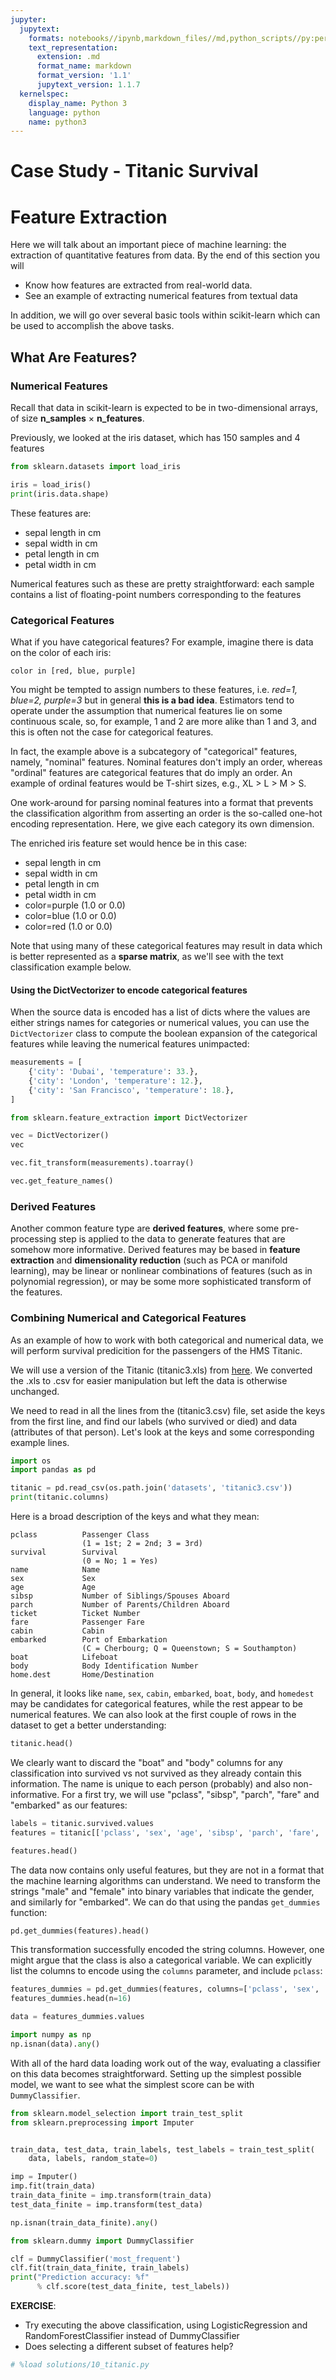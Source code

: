 ```yaml
---
jupyter:
  jupytext:
    formats: notebooks//ipynb,markdown_files//md,python_scripts//py:percent
    text_representation:
      extension: .md
      format_name: markdown
      format_version: '1.1'
      jupytext_version: 1.1.7
  kernelspec:
    display_name: Python 3
    language: python
    name: python3
---
```


# Case Study  - Titanic Survival


# Feature Extraction


Here we will talk about an important piece of machine learning: the extraction of
quantitative features from data.  By the end of this section you will

- Know how features are extracted from real-world data.
- See an example of extracting numerical features from textual data

In addition, we will go over several basic tools within scikit-learn which can be used to accomplish the above tasks.


## What Are Features?


### Numerical Features


Recall that data in scikit-learn is expected to be in two-dimensional arrays, of size
**n_samples** $\times$ **n_features**.

Previously, we looked at the iris dataset, which has 150 samples and 4 features

```python
from sklearn.datasets import load_iris

iris = load_iris()
print(iris.data.shape)
```

These features are:

- sepal length in cm
- sepal width in cm
- petal length in cm
- petal width in cm

Numerical features such as these are pretty straightforward: each sample contains a list
of floating-point numbers corresponding to the features


### Categorical Features


What if you have categorical features?  For example, imagine there is data on the color of each
iris:

    color in [red, blue, purple]

You might be tempted to assign numbers to these features, i.e. *red=1, blue=2, purple=3*
but in general **this is a bad idea**.  Estimators tend to operate under the assumption that
numerical features lie on some continuous scale, so, for example, 1 and 2 are more alike
than 1 and 3, and this is often not the case for categorical features.

In fact, the example above is a subcategory of "categorical" features, namely, "nominal" features. Nominal features don't imply an order, whereas "ordinal" features are categorical features that do imply an order. An example of ordinal features would be T-shirt sizes, e.g., XL > L > M > S. 

One work-around for parsing nominal features into a format that prevents the classification algorithm from asserting an order is the so-called one-hot encoding representation. Here, we give each category its own dimension.  

The enriched iris feature set would hence be in this case:

- sepal length in cm
- sepal width in cm
- petal length in cm
- petal width in cm
- color=purple (1.0 or 0.0)
- color=blue (1.0 or 0.0)
- color=red (1.0 or 0.0)

Note that using many of these categorical features may result in data which is better
represented as a **sparse matrix**, as we'll see with the text classification example
below.


#### Using the DictVectorizer to encode categorical features


When the source data is encoded has a list of dicts where the values are either strings names for categories or numerical values, you can use the `DictVectorizer` class to compute the boolean expansion of the categorical features while leaving the numerical features unimpacted:

```python
measurements = [
    {'city': 'Dubai', 'temperature': 33.},
    {'city': 'London', 'temperature': 12.},
    {'city': 'San Francisco', 'temperature': 18.},
]
```

```python
from sklearn.feature_extraction import DictVectorizer

vec = DictVectorizer()
vec
```

```python
vec.fit_transform(measurements).toarray()
```

```python
vec.get_feature_names()
```

### Derived Features


Another common feature type are **derived features**, where some pre-processing step is
applied to the data to generate features that are somehow more informative.  Derived
features may be based in **feature extraction** and **dimensionality reduction** (such as PCA or manifold learning),
may be linear or nonlinear combinations of features (such as in polynomial regression),
or may be some more sophisticated transform of the features.


### Combining Numerical and Categorical Features


As an example of how to work with both categorical and numerical data, we will perform survival predicition for the passengers of the HMS Titanic.

We will use a version of the Titanic (titanic3.xls) from [here](http://biostat.mc.vanderbilt.edu/wiki/pub/Main/DataSets/titanic3.xls). We converted the .xls to .csv for easier manipulation but left the data is otherwise unchanged.

We need to read in all the lines from the (titanic3.csv) file, set aside the keys from the first line, and find our labels (who survived or died) and data (attributes of that person). Let's look at the keys and some corresponding example lines.

```python
import os
import pandas as pd

titanic = pd.read_csv(os.path.join('datasets', 'titanic3.csv'))
print(titanic.columns)
```

<!-- #region -->
Here is a broad description of the keys and what they mean:

```
pclass          Passenger Class
                (1 = 1st; 2 = 2nd; 3 = 3rd)
survival        Survival
                (0 = No; 1 = Yes)
name            Name
sex             Sex
age             Age
sibsp           Number of Siblings/Spouses Aboard
parch           Number of Parents/Children Aboard
ticket          Ticket Number
fare            Passenger Fare
cabin           Cabin
embarked        Port of Embarkation
                (C = Cherbourg; Q = Queenstown; S = Southampton)
boat            Lifeboat
body            Body Identification Number
home.dest       Home/Destination
```

In general, it looks like `name`, `sex`, `cabin`, `embarked`, `boat`, `body`, and `homedest` may be candidates for categorical features, while the rest appear to be numerical features. We can also look at the first couple of rows in the dataset to get a better understanding:
<!-- #endregion -->

```python
titanic.head()
```

We clearly want to discard the "boat" and "body" columns for any classification into survived vs not survived as they already contain this information. The name is unique to each person (probably) and also non-informative. For a first try, we will use "pclass", "sibsp", "parch", "fare" and "embarked" as our features:

```python
labels = titanic.survived.values
features = titanic[['pclass', 'sex', 'age', 'sibsp', 'parch', 'fare', 'embarked']]
```

```python
features.head()
```

The data now contains only useful features, but they are not in a format that the machine learning algorithms can understand. We need to transform the strings "male" and "female" into binary variables that indicate the gender, and similarly for "embarked".
We can do that using the pandas ``get_dummies`` function:

```python
pd.get_dummies(features).head()
```

This transformation successfully encoded the string columns. However, one might argue that the class is also a categorical variable. We can explicitly list the columns to encode using the ``columns`` parameter, and include ``pclass``:

```python
features_dummies = pd.get_dummies(features, columns=['pclass', 'sex', 'embarked'])
features_dummies.head(n=16)
```

```python
data = features_dummies.values
```

```python
import numpy as np
np.isnan(data).any()
```

With all of the hard data loading work out of the way, evaluating a classifier on this data becomes straightforward. Setting up the simplest possible model, we want to see what the simplest score can be with `DummyClassifier`.

```python
from sklearn.model_selection import train_test_split
from sklearn.preprocessing import Imputer


train_data, test_data, train_labels, test_labels = train_test_split(
    data, labels, random_state=0)

imp = Imputer()
imp.fit(train_data)
train_data_finite = imp.transform(train_data)
test_data_finite = imp.transform(test_data)
```

```python
np.isnan(train_data_finite).any()
```

```python
from sklearn.dummy import DummyClassifier

clf = DummyClassifier('most_frequent')
clf.fit(train_data_finite, train_labels)
print("Prediction accuracy: %f"
      % clf.score(test_data_finite, test_labels))
```

<div class="alert alert-success">
    <b>EXERCISE</b>:
     <ul>
      <li>
      Try executing the above classification, using LogisticRegression and RandomForestClassifier instead of DummyClassifier
      </li>
      <li>
      Does selecting a different subset of features help?
      </li>
    </ul>
</div>

```python deletable=true editable=true
# %load solutions/10_titanic.py
```
